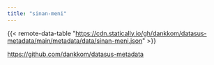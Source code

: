 ```yaml
---
title: "sinan-meni"
---
```


{{< remote-data-table "https://cdn.statically.io/gh/dankkom/datasus-metadata/main/metadata/data/sinan-meni.json" >}}

https://github.com/dankkom/datasus-metadata
